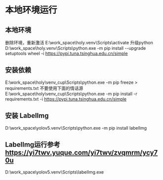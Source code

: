 # 本地环境运行

## 本地环境
删除环境，重新激活
E:\work_space\holy\.venv\Scripts\activate
升级python
D:\work_space\holy\.venv\Scripts\python.exe -m pip install --upgrade setuptools wheel -i https://pypi.tuna.tsinghua.edu.cn/simple

## 安装依赖
E:\work_space\holy\venv_cup\Scripts\python.exe -m pip freeze > requirements.txt
不要使用下面的情话源
E:\work_space\holy\venv_cup\Scripts\python.exe -m pip install -r requirements.txt -i https://pypi.tuna.tsinghua.edu.cn/simple

## 安装 LabelImg
D:\work_space\yolov5\.venv\Scripts\python.exe -m pip install labelImg    
## LabelImg运行参考 https://yi7twv.yuque.com/yi7twv/zvqmrm/ycy70u
D:\work_space\yolov5\.venv\Scripts\labelImg.exe
